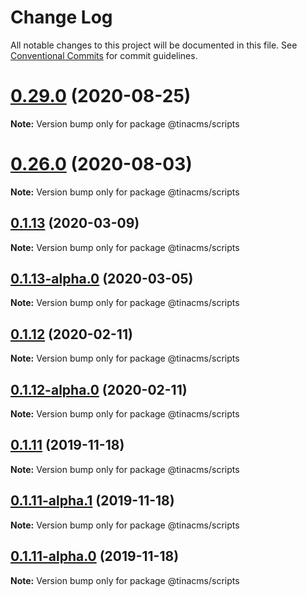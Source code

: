 # Change Log

All notable changes to this project will be documented in this file.
See [Conventional Commits](https://conventionalcommits.org) for commit guidelines.

# [0.29.0](https://github.com/tinacms/tinacms/compare/v0.28.0...v0.29.0) (2020-08-25)

**Note:** Version bump only for package @tinacms/scripts





# [0.26.0](https://github.com/tinacms/tinacms/compare/v0.25.0...v0.26.0) (2020-08-03)

**Note:** Version bump only for package @tinacms/scripts





## [0.1.13](https://github.com/tinacms/tinacms/compare/@tinacms/scripts@0.1.13-alpha.0...@tinacms/scripts@0.1.13) (2020-03-09)

**Note:** Version bump only for package @tinacms/scripts

## [0.1.13-alpha.0](https://github.com/tinacms/tinacms/compare/@tinacms/scripts@0.1.12...@tinacms/scripts@0.1.13-alpha.0) (2020-03-05)

**Note:** Version bump only for package @tinacms/scripts

## [0.1.12](https://github.com/tinacms/tinacms/compare/@tinacms/scripts@0.1.12-alpha.0...@tinacms/scripts@0.1.12) (2020-02-11)

**Note:** Version bump only for package @tinacms/scripts

## [0.1.12-alpha.0](https://github.com/tinacms/tinacms/compare/@tinacms/scripts@0.1.11...@tinacms/scripts@0.1.12-alpha.0) (2020-02-11)

**Note:** Version bump only for package @tinacms/scripts

## [0.1.11](https://github.com/tinacms/tinacms/compare/@tinacms/scripts@0.1.11-alpha.1...@tinacms/scripts@0.1.11) (2019-11-18)

**Note:** Version bump only for package @tinacms/scripts

## [0.1.11-alpha.1](https://github.com/tinacms/tinacms/compare/@tinacms/scripts@0.1.10...@tinacms/scripts@0.1.11-alpha.1) (2019-11-18)

**Note:** Version bump only for package @tinacms/scripts

## [0.1.11-alpha.0](https://github.com/tinacms/tinacms/compare/@tinacms/scripts@0.1.10...@tinacms/scripts@0.1.11-alpha.0) (2019-11-18)

**Note:** Version bump only for package @tinacms/scripts
